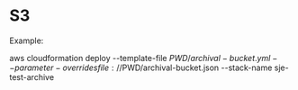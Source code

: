 # S3

Example:

aws cloudformation deploy --template-file $PWD/archival-bucket.yml --parameter-overrides file://$PWD/archival-bucket.json --stack-name sje-test-archive 

